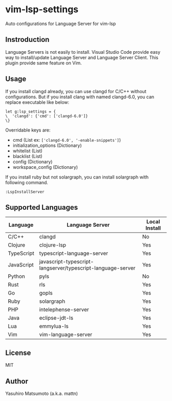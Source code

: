 # vim-lsp-settings

Auto configurations for Language Server for vim-lsp

## Instroduction

Language Servers is not easily to install. Visual Studio Code provide easy way
to install/update Language Server and Language Server Client. This plugin
provide same feature on Vim.

## Usage

If you install clangd already, you can use clangd for C/C++ without configurations. But if you install clang with named clangd-6.0, you can replace executable like below:

```vim
let g:lsp_settings = {
\  'clangd': {'cmd': ['clangd-6.0']}
\}
```

Overridable keys are:

* cmd (List ex: `['clangd-6.0', '-enable-snippets']`)
* initialization_options (Dictionary)
* whitelist (List)
* blacklist (List)
* config (Dictionary)
* workspace_config (Dictionary)

If you install ruby but not solargraph, you can install solargraph with following command.

```
:LspInstallServer
```

## Supported Languages

|Language  |Language Server                                            |Local Install|
|----------|-----------------------------------------------------------|-------------|
|C/C++     |clangd                                                     |No           |
|Clojure   |clojure-lsp                                                |Yes          |
|TypeScript|typescript-language-server                                 |Yes          |
|JavaScript|javascript-typescript-langserver/typescript-language-server|Yes          |
|Python    |pyls                                                       |No           |
|Rust      |rls                                                        |Yes          |
|Go        |gopls                                                      |Yes          |
|Ruby      |solargraph                                                 |Yes          |
|PHP       |intelephense-server                                        |Yes          |
|Java      |eclipse-jdt-ls                                             |Yes          |
|Lua       |emmylua-ls                                                 |Yes          |
|Vim       |vim-language-server                                        |Yes          |

## License

MIT

## Author

Yasuhiro Matsumoto (a.k.a. mattn)
